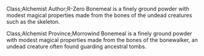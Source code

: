 Class;Alchemist Author;R-Zero
Bonemeal is a finely ground powder with modest magical properties made from the bones of the undead creatures such as the skeleton.

Class;Alchemist Province;Morrowind
Bonemeal is a finely ground powder with modest magical properties made from the bones of the bonewalker, an undead creature often found guarding ancestral tombs.